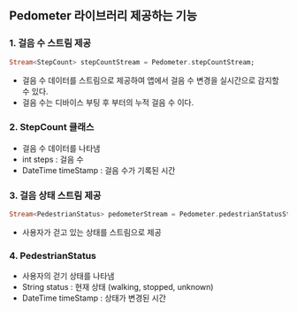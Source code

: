 ## Pedometer 라이브러리 제공하는 기능
### 1. 걸음 수 스트림 제공
```dart
Stream<StepCount> stepCountStream = Pedometer.stepCountStream;
```
- 걸음 수 데이터를 스트림으로 제공하여 앱에서 걸음 수 변경을 실시간으로 감지할 수 있다.
- 걸음 수는 디바이스 부팅 후 부터의 누적 걸음 수 이다.

### 2. StepCount 클래스
- 걸음 수 데이터를 나타냄
- int steps : 걸음 수
- DateTime timeStamp : 걸음 수가 기록된 시간

### 3. 걸음 상태 스트림 제공
```dart
Stream<PedestrianStatus> pedometerStream = Pedometer.pedestrianStatusStream;
```
- 사용자가 걷고 있는 상태를 스트림으로 제공

### 4. PedestrianStatus 
- 사용자의 걷기 상태를 나타냄
- String status : 현재 상태 (walking, stopped, unknown)
- DateTime timeStamp : 상태가 변경된 시간
